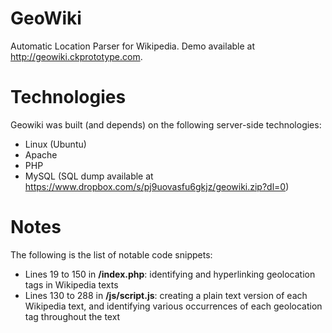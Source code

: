 # GeoWiki
Automatic Location Parser for Wikipedia. Demo available at http://geowiki.ckprototype.com.

# Technologies
Geowiki was built (and depends) on the following server-side technologies:

* Linux (Ubuntu)
* Apache
* PHP
* MySQL (SQL dump available at https://www.dropbox.com/s/pj9uovasfu6gkjz/geowiki.zip?dl=0)

# Notes
The following is the list of notable code snippets:

* Lines 19 to 150 in **/index.php**: identifying and hyperlinking geolocation tags in Wikipedia texts
* Lines 130 to 288 in **/js/script.js**: creating a plain text version of each Wikipedia text, and identifying various occurrences of each geolocation tag throughout the text